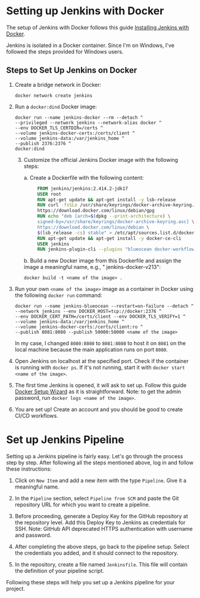 # Setting up Jenkins with Docker

The setup of Jenkins with Docker follows this
guide [Installing Jenkins with Docker](https://www.jenkins.io/doc/book/installing/docker/).

Jenkins is isolated in a Docker container. Since I'm on Windows, I've followed the steps provided for Windows users.

## Steps to Set Up Jenkins on Docker

1. Create a bridge network in Docker:

    ```shell
    docker network create jenkins
    ```

2. Run a `docker:dind` Docker image:

    ```shell
    docker run --name jenkins-docker --rm --detach ^
    --privileged --network jenkins --network-alias docker ^
    --env DOCKER_TLS_CERTDIR=/certs ^
    --volume jenkins-docker-certs:/certs/client ^
    --volume jenkins-data:/var/jenkins_home ^
    --publish 2376:2376 ^
    docker:dind
    ```

    3. Customize the official Jenkins Docker image with the following steps:

       a. Create a Dockerfile with the following content:

       ```dockerfile
            FROM jenkins/jenkins:2.414.2-jdk17
            USER root
            RUN apt-get update && apt-get install -y lsb-release
            RUN curl -fsSLo /usr/share/keyrings/docker-archive-keyring.asc \
            https://download.docker.com/linux/debian/gpg
            RUN echo "deb [arch=$(dpkg --print-architecture) \
            signed-by=/usr/share/keyrings/docker-archive-keyring.asc] \
            https://download.docker.com/linux/debian \
            $(lsb_release -cs) stable" > /etc/apt/sources.list.d/docker.list
            RUN apt-get update && apt-get install -y docker-ce-cli
            USER jenkins
            RUN jenkins-plugin-cli --plugins "blueocean docker-workflow"
       ```

       b. Build a new Docker image from this Dockerfile and assign the image a meaningful name, e.g., "
       jenkins-docker-v213":

        ```shell
        docker build -t <name of the image> .
        ```

4. Run your own `<name of the image>` image as a container in Docker using the following `docker run` command:

    ```shell
    docker run --name jenkins-blueocean --restart=on-failure --detach ^
    --network jenkins --env DOCKER_HOST=tcp://docker:2376 ^
    --env DOCKER_CERT_PATH=/certs/client --env DOCKER_TLS_VERIFY=1 ^
    --volume jenkins-data:/var/jenkins_home ^
    --volume jenkins-docker-certs:/certs/client:ro ^
    --publish 8081:8080 --publish 50000:50000 <name of the image>
    ```

   In my case, I changed `8080:8080` to `8081:8080` to host it on `8081` on the local machine because the main
   application runs on port `8080`.

5. Open Jenkins on localhost at the specified port. Check if the container is running with `docker ps`. If it's not
   running, start it with `docker start <name of the image>`.

6. The first time Jenkins is opened, it will ask to set up. Follow this
   guide [Docker Setup Wizard](https://www.jenkins.io/doc/book/installing/docker/#setup-wizard) as it is
   straightforward. Note: to get the admin password, run `docker logs <name of the image>`.

7. You are set up! Create an account and you should be good to create CI/CD workflows.

# Set up Jenkins Pipeline

Setting up a Jenkins pipeline is fairly easy. Let's go through the process step by step. After following all the steps mentioned above, log in and follow these instructions:

1. Click on `New Item` and add a new item with the type `Pipeline`. Give it a meaningful name.

2. In the `Pipeline` section, select `Pipeline from SCM` and paste the Git repository URL for which you want to create a pipeline.

3. Before proceeding, generate a Deploy Key for the GitHub repository at the repository level. Add this Deploy Key to Jenkins as credentials for SSH. Note: GitHub API deprecated HTTPS authentication with username and password.

4. After completing the above steps, go back to the pipeline setup. Select the credentials you added, and it should connect to the repository.

5. In the repository, create a file named `Jenkinsfile`. This file will contain the definition of your pipeline script.

Following these steps will help you set up a Jenkins pipeline for your project.
